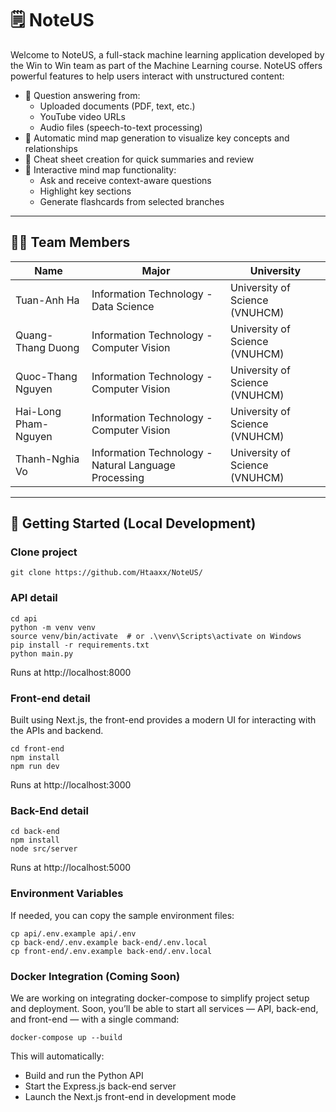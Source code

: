 # 🗒️ NoteUS

Welcome to NoteUS, a full-stack machine learning application developed by the Win to Win team as part of the Machine Learning course. NoteUS offers powerful features to help users interact with unstructured content:
* 💬 Question answering from:
   * Uploaded documents (PDF, text, etc.)
   * YouTube video URLs
   * Audio files (speech-to-text processing)
* 🧠 Automatic mind map generation to visualize key concepts and relationships
* 📄 Cheat sheet creation for quick summaries and review
* 🧭 Interactive mind map functionality:
   * Ask and receive context-aware questions
   * Highlight key sections
   * Generate flashcards from selected branches

---

## 👨‍💻 Team Members

| **Name**             | **Major**                                            | **University**                 |
|----------------------|------------------------------------------------------|--------------------------------|
| Tuan-Anh Ha          | Information Technology - Data Science                | University of Science (VNUHCM) |
| Quang-Thang Duong    | Information Technology - Computer Vision             | University of Science (VNUHCM) |
| Quoc-Thang Nguyen    | Information Technology - Computer Vision             | University of Science (VNUHCM) |
| Hai-Long Pham-Nguyen | Information Technology - Computer Vision             | University of Science (VNUHCM) |
| Thanh-Nghia Vo       | Information Technology - Natural Language Processing | University of Science (VNUHCM) |

---



## 🚀 Getting Started (Local Development)
### Clone project
```
git clone https://github.com/Htaaxx/NoteUS/
```
### API detail
```
cd api
python -m venv venv
source venv/bin/activate  # or .\venv\Scripts\activate on Windows
pip install -r requirements.txt
python main.py
```
Runs at http://localhost:8000
### Front-end detail
Built using Next.js, the front-end provides a modern UI for interacting with the APIs and backend.
```
cd front-end
npm install
npm run dev
```
Runs at http://localhost:3000
### Back-End detail
```
cd back-end
npm install
node src/server
```
Runs at http://localhost:5000
### Environment Variables
If needed, you can copy the sample environment files:
```
cp api/.env.example api/.env
cp back-end/.env.example back-end/.env.local
cp front-end/.env.example back-end/.env.local
```
### Docker Integration (Coming Soon)
We are working on integrating docker-compose to simplify project setup and deployment. Soon, you’ll be able to start all services — API, back-end, and front-end — with a single command:
```
docker-compose up --build
```
This will automatically:
* Build and run the Python API
* 	Start the Express.js back-end server
* 	Launch the Next.js front-end in development mode

